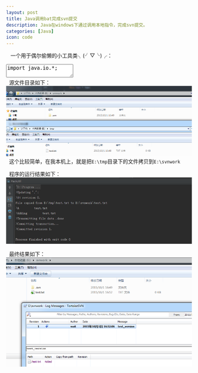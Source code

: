 ```yaml
---
layout: post
title: Java调用bat完成svn提交
description: Java在windows下通过调用本地指令，完成svn提交。
categories: [Java]
icon: code
---
```

&nbsp;&nbsp; 一个用于偶尔偷懒的小工具类╮(╯▽╰)╭：


<div class="article_content">
<textarea name="code" class="java" >
import java.io.*;

/**
 * 打包
 * Created by wait on 2015/9/30.
 */
public class PackUtil {

    /**
     * 更新svn
     *
     * @param svnPath 要更新的svn目录
     * @throws IOException
     * @throws InterruptedException
     */
    public static void svnUpdate(String svnPath) throws IOException, InterruptedException {
        File file = new File(svnPath);
        if (!file.isDirectory()) {
            throw new RuntimeException(svnPath + "不是目录");
        }
        String diskName = file.getAbsolutePath().substring(0, 1);
        StringBuilder builder = new StringBuilder();
        builder.append(diskName).append(":");
        builder.append("&&");
        builder.append("cd ");
        builder.append(svnPath);
        builder.append("&&");
        builder.append("svn up");
        String[] commands = new String[]{
                "cmd.exe",
                "/C",
                builder.toString()
        };
        Runtime rt = Runtime.getRuntime();
        Process process = rt.exec(commands);

        StreamGobbler errorGobbler = new StreamGobbler(process.getErrorStream(), "ERROR");
        StreamGobbler outputGobbler = new StreamGobbler(process.getInputStream(), "");

        errorGobbler.start();
        outputGobbler.start();

        int exitVal = process.waitFor();
        if (exitVal != 0) {
            throw new RuntimeException("更新svn出错");
        }
        process.destroy();
    }

    /**
     * 注意:这里只是提交新增和有修改的文件, 但对于删除的文件, 没有做处理, 需要手动
     *
     * @param svnPath    svn目录
     * @param nowVersion 提交时的版本号, 或者注释
     * @throws IOException
     * @throws InterruptedException
     */
    public static void svnAddAndCommit(String svnPath, String nowVersion) throws IOException, InterruptedException {
        File file = new File(svnPath);
        if (!file.isDirectory()) {
            throw new RuntimeException(svnPath + "不是目录");
        }
        // 可以使用 svn add --depth=infinity --force *, 一行搞掂svn add, 但使用force不知道会不会有什么问题
        String diskName = file.getAbsolutePath().substring(0, 1);
        StringBuilder builder = new StringBuilder();
        builder.append(diskName).append(":");
        builder.append("&&");
        builder.append("cd ");
        builder.append(svnPath);
        builder.append("&&");
        builder.append("svn st");

        // 先去获取当前目录新添加的文件
        String[] commands = new String[]{
                "cmd.exe",
                "/C",
                builder.toString()
        };
        Runtime rt = Runtime.getRuntime();
        Process process = rt.exec(commands);

        InputStreamReader isr = new InputStreamReader(process.getInputStream(), "gbk");
        BufferedReader br = new BufferedReader(isr);
        String line;
        builder.delete(0, builder.length());
        builder.append(diskName).append(":");
        builder.append("&&");
        builder.append("cd ");
        builder.append(svnPath);
        builder.append("&&");
        // 读取新添加的文件
        while ((line = br.readLine()) != null) {
            if (line.startsWith("?")) {
                String data = line.substring(1).trim();
                builder.append("svn add ").append(data).append("&&");
            }
        }
        // 提交
        builder.append("svn commit -m ").append(nowVersion);
        process.destroy();

        commands[2] = builder.toString();
        process = rt.exec(commands);
        StreamGobbler errorGobbler = new StreamGobbler(process.getErrorStream(), "ERROR");
        StreamGobbler outputGobbler = new StreamGobbler(process.getInputStream(), "");

        errorGobbler.start();
        outputGobbler.start();

        int exitVal = process.waitFor();
        if (exitVal != 0) {
            throw new RuntimeException("提交svn出错");
        }
        process.destroy();
    }


    /**
     * 拷贝文件夹
     *
     * @param src
     * @param dest
     * @throws IOException
     */
    public static void copyFolder(File src, File dest) throws IOException {
        if (src.isDirectory()) {
            if (!dest.exists()) {
                dest.mkdir();
                System.out.println("Directory copied from " + src + "  to " + dest);
            }
            String files[] = src.list();
            for (String file : files) {
                File srcFile = new File(src, file);
                File destFile = new File(dest, file);
                copyFolder(srcFile, destFile);
            }
        } else {
            copyFile(src, dest);
        }
    }


    public static void copyFile(File from, File to) throws IOException {
        try (InputStream in = new FileInputStream(from)) {
            try (OutputStream out = new FileOutputStream(to)) {
                byte[] buffer = new byte[1024];
                int length;
                while ((length = in.read(buffer)) > 0) {
                    out.write(buffer, 0, length);
                }
                System.out.println("File copied from " + from + " to " + to);
            }
        }
    }


    static class StreamGobbler extends Thread {
        InputStream is;
        String type;

        public StreamGobbler(InputStream is, String type) {
            this.is = is;
            this.type = type;
        }

        public void run() {
            try {
                InputStreamReader isr = new InputStreamReader(is, "gbk");
                BufferedReader br = new BufferedReader(isr);
                String line;
                while ((line = br.readLine()) != null) {
                    System.out.println(type + ">" + line);
                }
            } catch (IOException ioe) {
                ioe.printStackTrace();
            }
        }
    }

    public static void main(String[] args) throws IOException, InterruptedException {
        String svnPath = "E:\\svnwork";
        String srcPath = "E:\\tmp";

        // 1.先更新svn目录
        svnUpdate(svnPath);

        // 2.接着从项目的打包目录把打包好的文件拷贝到svn目录【如果打包目录跟svn目录一样，则可以跳过这步】
        copyFolder(new File(srcPath), new File(svnPath));

        // 3.提交svn
        svnAddAndCommit(svnPath, "test_version");
    }
}
</textarea>
</div>
&nbsp;&nbsp;源文件目录如下：
<img src="/images/20151001/src_file.png" alt="源文件目录"/>
&nbsp;&nbsp;这个比较简单，在我本机上，就是把<code>E:\tmp</code>目录下的文件拷贝到<code>E:\svnwork</code>

&nbsp;&nbsp;程序的运行结果如下：
<img src="/images/20151001/java_run_result.png" alt="程序的运行结果"/>

&nbsp;&nbsp;最终结果如下：
<img src="/images/20151001/svn_result.png" alt="最终结果"/>

